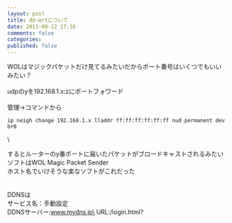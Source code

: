 ```yaml
---
layout: post
title: dd-wrtについて
date: 2011-09-12 17:16
comments: false
categories: 
published: false
---
```


WOLはマジックパケットだけ見てるみたいだからポート番号はいくつでもいいみたい？\
\
udpのyを192.168.1.x:zにポートフォワード\
\
管理→コマンドから

    ip neigh change 192.168.1.x lladdr ff:ff:ff:ff:ff:ff nud permanent dev br0

\

するとルーターのy番ポートに届いたパケットがブロードキャストされるみたい\
ソフトはWOL Magic Packet Sender\
ホスト名でいけそうな楽なソフトがこれだった\
\
\
DDNSは\
サービス名：手動設定\
DDNSサーバー:www.mydns.jp\
URL:/login.html?
